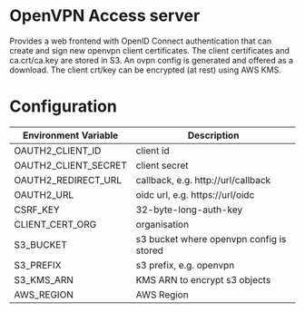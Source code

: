 # OpenVPN Access server
Provides a web frontend with OpenID Connect authentication that can create and sign new openvpn client certificates. The client certificates and ca.crt/ca.key are stored in S3. An ovpn config is generated and offered as a download. The client crt/key can be encrypted (at rest) using AWS KMS.

# Configuration
| Environment Variable | Description |
| -------------------- | ----------- |
| OAUTH2\_CLIENT\_ID | client id |
| OAUTH2\_CLIENT\_SECRET | client secret |
| OAUTH2\_REDIRECT\_URL | callback, e.g. http://url/callback |
| OAUTH2\_URL | oidc url, e.g. https://url/oidc |
| CSRF\_KEY | 32-byte-long-auth-key |
| CLIENT\_CERT\_ORG | organisation |
| S3\_BUCKET | s3 bucket where openvpn config is stored |
| S3\_PREFIX | s3 prefix, e.g. openvpn |
| S3\_KMS\_ARN | KMS ARN to encrypt s3 objects |
| AWS\_REGION | AWS Region |
